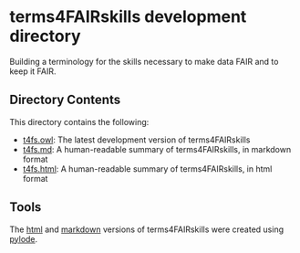 # terms4FAIRskills development directory

Building a terminology for the skills necessary to make data FAIR and to keep it FAIR.

## Directory Contents

This directory contains the following:
* [t4fs.owl](t4fs.owl): The latest development version of terms4FAIRskills
* [t4fs.md](t4fs.md): A human-readable summary of terms4FAIRskills, in markdown format
* [t4fs.html](t4fs.html):  A human-readable summary of terms4FAIRskills, in html format

## Tools

The [html](t4fs.html) and [markdown](t4fs.md) versions of terms4FAIRskills were created using
[pylode](https://github.com/RDFLib/pyLODE).

